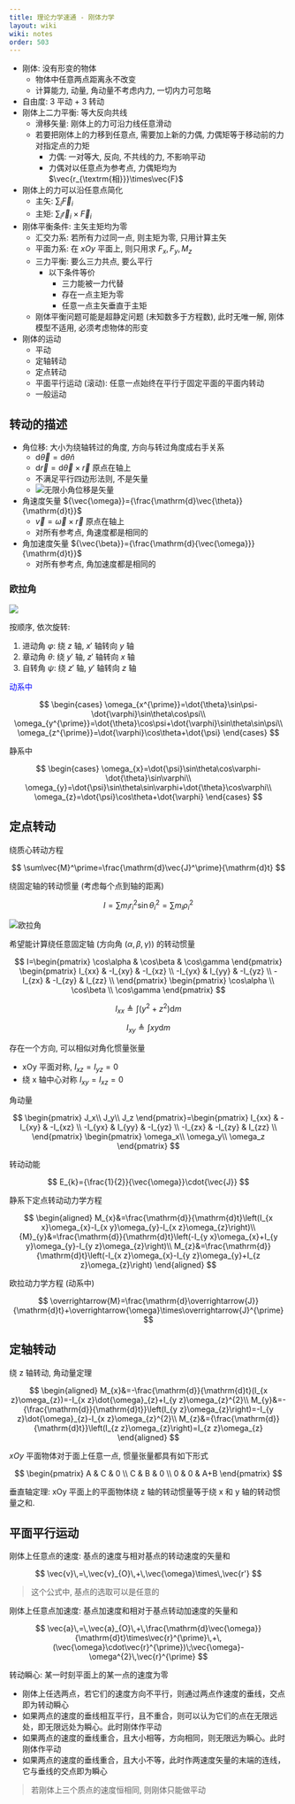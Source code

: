 ```yaml
---
title: 理论力学速通 - 刚体力学
layout: wiki
wiki: notes
order: 503
---
```


- 刚体: 没有形变的物体
  - 物体中任意两点距离永不改变
  - 计算能力, 动量, 角动量不考虑内力, 一切内力可忽略
- 自由度: 3 平动 + 3 转动
- 刚体上二力平衡: 等大反向共线
  - 滑移矢量: 刚体上的力可沿力线任意滑动
  - 若要把刚体上的力移到任意点, 需要加上新的力偶, 力偶矩等于移动前的力对指定点的力矩
    - 力偶: 一对等大, 反向, 不共线的力, 不影响平动
    - 力偶对以任意点为参考点, 力偶矩均为 $\vec{r_{\textrm{相}}}\times\vec{F}$
- 刚体上的力可以沿任意点简化
  - 主矢: $\sum_{i}{\vec{F}}_{i}$
  - 主矩: $\sum_{i}{\vec{r}}_{i}\times{\vec{F}}_{i}$
- 刚体平衡条件: 主矢主矩均为零
  - 汇交力系: 若所有力过同一点, 则主矩为零, 只用计算主矢
  - 平面力系: 在 $xOy$ 平面上, 则只用求 $F_x,F_y,M_z$
  - 三力平衡: 要么三力共点, 要么平行
    - 以下条件等价
      - 三力能被一力代替
      - 存在一点主矩为零
      - 任意一点主矢垂直于主矩
  - 刚体平衡问题可能是超静定问题 (未知数多于方程数), 此时无唯一解, 刚体模型不适用, 必须考虑物体的形变
- 刚体的运动
  - 平动
  - 定轴转动
  - 定点转动
  - 平面平行运动 (滚动): 任意一点始终在平行于固定平面的平面内转动
  - 一般运动

## 转动的描述

- 角位移: 大小为绕轴转过的角度, 方向与转过角度成右手关系
  - $\mathrm{d}{\vec{\theta}}=\mathrm{d}\theta{\hat{n}}$
  - $\mathrm{d}{\vec{r}}=\mathrm{d}{\vec{\theta}}\times{\vec{r}}$ 原点在轴上
  - 不满足平行四边形法则, 不是矢量
  - ![无限小角位移是矢量](https://cdn.duanyll.com/img/20230218220512.png)
- 角速度矢量 ${\vec{\omega}}={\frac{\mathrm{d}\vec{\theta}}{\mathrm{d}t}}$
  - $\vec{v}=\vec{\omega}\times\vec{r}$ 原点在轴上
  - 对所有参考点, 角速度都是相同的
- 角加速度矢量 ${\vec{\beta}}={\frac{\mathrm{d}{\vec{\omega}}}{\mathrm{d}t}}$
  - 对所有参考点, 角加速度都是相同的

### 欧拉角

![](https://cdn.duanyll.com/img/2022-12-13-21-46-30.png)

按顺序, 依次旋转:

1. 进动角 $\varphi$: 绕 $z$ 轴, $x'$ 轴转向 $y$ 轴
2. 章动角 $\theta$: 绕 $y'$ 轴, $z'$ 轴转向 $x$ 轴
3. 自转角 $\psi$: 绕 $z'$ 轴, $y'$ 轴转向 $z$ 轴 

<p style="color: blue">动系中</p>

$$
\begin{cases}
    \omega_{x^{\prime}}=\dot{\theta}\sin\psi-\dot{\varphi}\sin\theta\cos\psi\\
    \omega_{y^{\prime}}=\dot{\theta}\cos\psi+\dot{\varphi}\sin\theta\sin\psi\\
    \omega_{z^{\prime}}=\dot{\varphi}\cos\theta+\dot{\psi}
\end{cases}
$$

静系中

$$
\begin{cases}
    \omega_{x}=\dot{\psi}\sin\theta\cos\varphi-\dot{\theta}\sin\varphi\\
    \omega_{y}=\dot{\psi}\sin\theta\sin\varphi+\dot{\theta}\cos\varphi\\
    \omega_{z}=\dot{\psi}\cos\theta+\dot{\varphi}
\end{cases}
$$

## 定点转动

绕质心转动方程

$$
\sum\vec{M}^\prime=\frac{\mathrm{d}\vec{J}^\prime}{\mathrm{d}t}
$$

绕固定轴的转动惯量 (考虑每个点到轴的距离)

$$
I=\sum m_{i}r_{i}^{2}\sin\theta_{i}^{2}=\sum m_{i}\rho_{i}^{2}
$$


![欧拉角](https://cdn.duanyll.com/img/20230223214652.png)

希望能计算绕任意固定轴 (方向角 $(\alpha,\beta,\gamma )$) 的转动惯量

$$
I=\begin{pmatrix}
    \cos\alpha & \cos\beta & \cos\gamma
\end{pmatrix}
\begin{pmatrix}
    I_{xx}  & -I_{xy} & -I_{xz} \\
    -I_{yx} & I_{yy}  & -I_{yz} \\
    -I_{zx} & -I_{zy} & I_{zz}  \\
\end{pmatrix}
\begin{pmatrix}
    \cos\alpha \\
    \cos\beta  \\
    \cos\gamma
\end{pmatrix}
$$

$$
I_{xx}\triangleq\int(y^2+z^2)\mathrm{d}m
$$

$$
I_{xy}\triangleq\int xy\mathrm{d}m
$$

存在一个方向, 可以相似对角化惯量张量

- xOy 平面对称, $I_{xz}=I_{yz}=0$
- 绕 x 轴中心对称 $I_{xy}=I_{xz}=0$

角动量

$$
\begin{pmatrix}
  J_x\\
  J_y\\
  J_z
\end{pmatrix}=\begin{pmatrix}
    I_{xx}  & -I_{xy} & -I_{xz} \\
    -I_{yx} & I_{yy}  & -I_{yz} \\
    -I_{zx} & -I_{zy} & I_{zz}  \\
\end{pmatrix}
\begin{pmatrix}
  \omega_x\\
  \omega_y\\
  \omega_z
\end{pmatrix}
$$

转动动能

$$
E_{k}={\frac{1}{2}}{\vec{\omega}}\cdot{\vec{J}}
$$

静系下定点转动动力学方程

$$
\begin{aligned}
    M_{x}&=\frac{\mathrm{d}}{\mathrm{d}t}\left(I_{x x}\omega_{x}-I_{x y}\omega_{y}-I_{x z}\omega_{z}\right)\\
    {M}_{y}&=\frac{\mathrm{d}}{\mathrm{d}t}\left(-I_{y x}\omega_{x}+I_{y y}\omega_{y}-I_{y z}\omega_{z}\right)\\
    M_{z}&=\frac{\mathrm{d}}{\mathrm{d}t}\left(-I_{x z}\omega_{x}-I_{y z}\omega_{y}+I_{z z}\omega_{z}\right)
\end{aligned}
$$

欧拉动力学方程 (动系中)

$$
\overrightarrow{M}=\frac{\mathrm{d}\overrightarrow{J}}{\mathrm{d}t}+\overrightarrow{\omega}\times\overrightarrow{J}^{\prime}
$$

## 定轴转动

绕 z 轴转动, 角动量定理

$$
\begin{aligned}
    M_{x}&=-\frac{\mathrm{d}}{\mathrm{d}t}(I_{x z}\omega_{z})=-I_{x z}\dot{\omega}_{z}+I_{y z}\omega_{z}^{2}\\
    M_{y}&=-{\frac{\mathrm{d}}{\mathrm{d}t}}\left(I_{y z}\omega_{z}\right)=-I_{y z}\dot{\omega}_{z}-I_{x z}\omega_{z}^{2}\\
    M_{z}&={\frac{\mathrm{d}}{\mathrm{d}t}}\left(I_{z z}\omega_{z}\right)=I_{z z}\omega_{z}
\end{aligned}
$$

$xOy$ 平面物体对于面上任意一点, 惯量张量都具有如下形式

$$
\begin{pmatrix}
  A & C & 0 \\
  C & B & 0 \\
  0 & 0 & A+B
\end{pmatrix}
$$

垂直轴定理: xOy 平面上的平面物体绕 z 轴的转动惯量等于绕 x 和 y 轴的转动惯量之和.

## 平面平行运动

刚体上任意点的速度: 基点的速度与相对基点的转动速度的矢量和

$$
\vec{v}\,=\,\vec{v}_{O}\,+\,\vec{\omega}\times\,\vec{r'}
$$

> 这个公式中, 基点的选取可以是任意的

刚体上任意点加速度: 基点加速度和相对于基点转动加速度的矢量和

$$
\vec{a}\,=\,\vec{a}_{O}\,+\,\frac{\mathrm{d}\vec{\omega}}{\mathrm{d}t}\times\vec{r}^{\prime}\,+\,(\vec{\omega}\cdot\vec{r}^{\prime})\;\vec{\omega}-\omega^{2}\,\vec{r}^{\prime}
$$

转动瞬心: 某一时刻平面上的某一点的速度为零

- 刚体上任选两点，若它们的速度方向不平行，则通过两点作速度的垂线，交点即为转动瞬心
- 如果两点的速度的垂线相互平行，且不重合，则可以认为它们的点在无限远处，即无限远处为瞬心。此时刚体作平动
- 如果两点的速度的垂线重合，且大小相等，方向相同，则无限远为瞬心。此时刚体作平动
- 如果两点的速度的垂线重合，且大小不等，此时作两速度矢量的末端的连线，它与垂线的交点即为瞬心

> 若刚体上三个质点的速度恒相同, 则刚体只能做平动